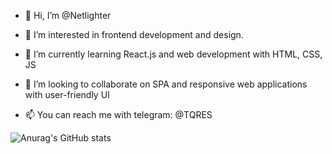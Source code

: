 - 👋 Hi, I’m @Netlighter
- 👀 I’m interested in frontend development and design.
- 🌱 I’m currently learning React.js and web development with HTML, CSS, JS
- 💞️ I’m looking to collaborate on SPA and responsive web applications with user-friendly UI

- 📫 You can reach me with telegram: @TQRES

<!---
Netlighter/Netlighter is a ✨ special ✨ repository because its `README.md` (this file) appears on your GitHub profile.
You can click the Preview link to take a look at your changes.
--->


![Anurag's GitHub stats](https://github-readme-stats.vercel.app/api?username=netlighter&show_icons=true&theme=omni)
